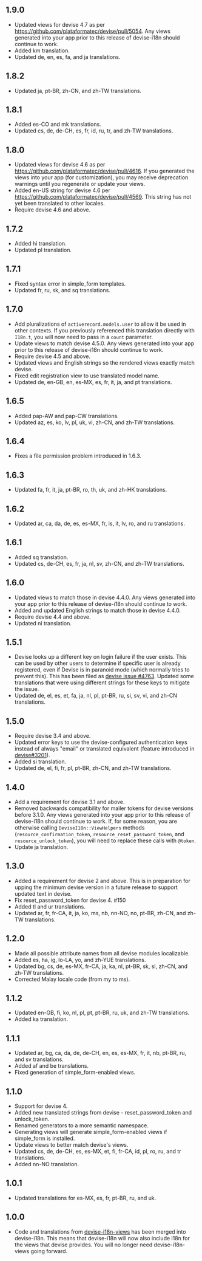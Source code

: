 ## 1.9.0

- Updated views for devise 4.7 as per https://github.com/plataformatec/devise/pull/5054. Any views generated into your app prior to this release of devise-i18n should continue to work.
- Added km translation.
- Updated de, en, es, fa, and ja translations.

## 1.8.2

- Updated ja, pt-BR, zh-CN, and zh-TW translations.

## 1.8.1

- Added es-CO and mk translations.
- Updated cs, de, de-CH, es, fr, id, ru, tr, and zh-TW translations.

## 1.8.0

- Updated views for devise 4.6 as per https://github.com/plataformatec/devise/pull/4616. If you generated the views into your app (for customization), you may receive deprecation warnings until you regenerate or update your views.
- Added en-US string for devise 4.6 per https://github.com/plataformatec/devise/pull/4569. This string has not yet been translated to other locales.
- Require devise 4.6 and above.

## 1.7.2

- Added hi translation.
- Updated pl translation.

## 1.7.1

- Fixed syntax error in simple_form templates.
- Updated fr, ru, sk, and sq translations.

## 1.7.0

- Add pluralizations of `activerecord.models.user` to allow it be used in other contexts. If you previously referenced this translation directly with `I18n.t`, you will now need to pass in a `count` parameter.
- Update views to match devise 4.5.0. Any views generated into your app prior to this release of devise-i18n should continue to work.
- Require devise 4.5 and above.
- Updated views and English strings so the rendered views exactly match devise.
- Fixed edit registration view to use translated model name.
- Updated de, en-GB, en, es-MX, es, fr, it, ja, and pt translations.

## 1.6.5

- Added pap-AW and pap-CW translations.
- Updated az, es, ko, lv, pl, uk, vi, zh-CN, and zh-TW translations.

## 1.6.4

- Fixes a file permission problem introduced in 1.6.3.

## 1.6.3

- Updated fa, fr, it, ja, pt-BR, ro, th, uk, and zh-HK translations.

## 1.6.2

- Updated ar, ca, da, de, es, es-MX, fr, is, it, lv, ro, and ru translations.

## 1.6.1

- Added sq translation.
- Updated cs, de-CH, es, fr, ja, nl, sv, zh-CN, and zh-TW translations.

## 1.6.0

- Updated views to match those in devise 4.4.0. Any views generated into your app prior to this release of devise-i18n should continue to work. 
- Added and updated English strings to match those in devise 4.4.0.
- Require devise 4.4 and above.
- Updated nl translation.

## 1.5.1

- Devise looks up a different key on login failure if the user exists. This can be used by other users to determine if specific user is already registered, even if Devise is in paranoid mode (which normally tries to prevent this). This has been filed as [devise issue #4763](https://github.com/plataformatec/devise/issues/4763). Updated some translations that were using different strings for these keys to mitigate the issue.
- Updated de, el, es, et, fa, ja, nl, pl, pt-BR, ru, si, sv, vi, and zh-CN translations.

## 1.5.0

- Require devise 3.4 and above.
- Updated error keys to use the devise-configured authentication keys instead of always "email" or translated equivalent (feature introduced in [devise#3201](https://github.com/plataformatec/devise/issues/3201)).
- Added si translation.
- Updated de, el, fi, fr, pl, pt-BR, zh-CN, and zh-TW translations.

## 1.4.0

- Add a requirement for devise 3.1 and above.
- Removed backwards compatibility for mailer tokens for devise versions before 3.1.0. Any views generated into your app prior to this release of devise-i18n should continue to work. If, for some reason, you are otherwise calling `DeviseI18n::ViewHelpers` methods (`resource_confirmation_token`, `resource_reset_password_token`, and `resource_unlock_token`), you will need to replace these calls with `@token`.
- Update ja translation.

## 1.3.0

- Added a requirement for devise 2 and above. This is in preparation for upping the minimum devise version in a future release to support updated text in devise.
- Fix reset_password_token for devise 4. #150
- Added tl and ur translations.
- Updated ar, fr, fr-CA, it, ja, ko, ms, nb, nn-NO, no, pt-BR, zh-CN, and zh-TW translations.

## 1.2.0

- Made all possible attribute names from all devise modules localizable.
- Added es, ha, ig, lo-LA, yo, and zh-YUE translations.
- Updated bg, cs, de, es-MX, fr-CA, ja, ka, nl, pt-BR, sk, sl, zh-CN, and zh-TW translations.
- Corrected Malay locale code (from my to ms).

## 1.1.2

- Updated en-GB, fi, ko, nl, pl, pt, pt-BR, ru, uk, and zh-TW translations.
- Added ka translation.

## 1.1.1

- Updated ar, bg, ca, da, de, de-CH, en, es, es-MX, fr, it, nb, pt-BR, ru, and sv translations.
- Added af and be translations.
- Fixed generation of simple_form-enabled views.

## 1.1.0

- Support for devise 4.
- Added new translated strings from devise - reset_password_token and unlock_token.
- Renamed generators to a more semantic namespace.
- Generating views will generate simple_form-enabled views if simple_form is installed.
- Update views to better match devise's views.
- Updated cs, de, de-CH, es, es-MX, et, fi, fr-CA, id, pl, ro, ru, and tr translations.
- Added nn-NO translation.

## 1.0.1

- Updated translations for es-MX, es, fr, pt-BR, ru, and uk.

## 1.0.0

- Code and translations from [devise-i18n-views](https://github.com/mcasimir/devise-i18n-views) has been merged into devise-i18n. This means that devise-i18n will now also include i18n for the views that devise provides. You will no longer need devise-i18n-views going forward.
